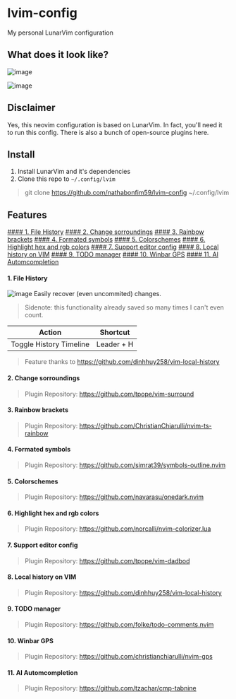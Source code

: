 # lvim-config
My personal LunarVim configuration

## What does it look like?
![image](https://user-images.githubusercontent.com/21281852/172026895-9dfb731e-576c-4f1b-91f1-9e136cc6ab96.png)

![image](https://user-images.githubusercontent.com/21281852/172026926-5bd8de04-a5cc-49e0-995f-ed6008ccceba.png)

## Disclaimer

Yes, this neovim configuration is based on LunarVim. In fact, you'll need it to run this config.
There is also a bunch of open-source plugins here. 

## Install
1. Install LunarVim and it's dependencies
2. Clone this repo to `~/.config/lvim`
> git clone https://github.com/nathabonfim59/lvim-config ~/.config/lvim

## Features
[#### 1. File History](#1.-file-history)
[#### 2. Change sorroundings](#2.-change-sorroundings)
[#### 3. Rainbow brackets](#3.-rainbow-brackets)
[#### 4. Formated symbols](#4.-formated-symbols)
[#### 5. Colorschemes](#5.-colorschemes)
[#### 6. Highlight hex and rgb colors](#6.-highlight-hex-and-rgb-colors)
[#### 7. Support editor config](#7.-support-editor-config)
[#### 8. Local history on VIM](#8.-local-history-on-vim)
[#### 9. TODO manager](#9.-todo-manager)
[#### 10. Winbar GPS](#10.-winbar-gps)
[#### 11. AI Automcompletion](#11.-ai-automcompletion)



#### 1. File History
![image](https://user-images.githubusercontent.com/21281852/172027014-8052114e-57b4-434b-91ea-5507788db7f5.png)
Easily recover (even uncommited) changes.
> Sidenote: this functionality already saved so many times I can't even count.

| Action | Shortcut                                         |
|--------|--------------------------------------------------|
|Toggle History Timeline | <kdb>Leader</kbd> + <kdb>H</kbd> | 

> Feature thanks to https://github.com/dinhhuy258/vim-local-history


#### 2. Change sorroundings
> Plugin Repository: https://github.com/tpope/vim-surround


#### 3. Rainbow brackets
> Plugin Repository: https://github.com/ChristianChiarulli/nvim-ts-rainbow


#### 4. Formated symbols
> Plugin Repository: https://github.com/simrat39/symbols-outline.nvim


#### 5. Colorschemes
> Plugin Repository: https://github.com/navarasu/onedark.nvim


#### 6. Highlight hex and rgb colors
> Plugin Repository: https://github.com/norcalli/nvim-colorizer.lua


#### 7. Support editor config
> Plugin Repository: https://github.com/tpope/vim-dadbod


#### 8. Local history on VIM
> Plugin Repository: https://github.com/dinhhuy258/vim-local-history


#### 9. TODO manager
> Plugin Repository: https://github.com/folke/todo-comments.nvim


#### 10. Winbar GPS
> Plugin Repository: https://github.com/christianchiarulli/nvim-gps


#### 11. AI Automcompletion
> Plugin Repository: https://github.com/tzachar/cmp-tabnine

